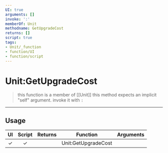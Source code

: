 ```yaml
---
UI: true
arguments: []
invoke: ':'
memberOf: Unit
methodname: GetUpgradeCost
returns: []
script: true
tags:
- Unit/_function
- function/UI
- function/script
---
```

# Unit:GetUpgradeCost
> this function is a member of [[Unit]]
> this method expects an implicit "self" argument. invoke it with `:`
-----
## Usage
|  UI | Script | Returns | Function | Arguments |
|:---:|:------:|-------:|:--------:|:---------|
|✓|✓||Unit:GetUpgradeCost||
